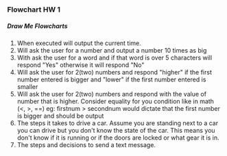 ### Flowchart HW 1
##### Draw Me Flowcharts

1. When executed will output the current time.
2. Will ask the user for a number and output a number 10 times as big
3. With ask the user for a word and if that word is over 5 characters will respond "Yes" otherwise it will respond "No"
4. Will ask the user for 2(two) numbers and respond "higher" if the first number entered is bigger and "lower" if the first number entered is smaller
5. Will ask the user for 2(two) numbers and respond with the value of number that is higher. Consider equality for you condition like in math (<, >, ==) eg: firstnum > secondnum would dictate that the first number is bigger and should be output
6. The steps it takes to drive a car. Assume you are standing next to a car you can drive but you don't know the state of the car. This means you don't know if it is running or if the doors are locked or what gear it is in.
7. The steps and decisions to send a text message.
